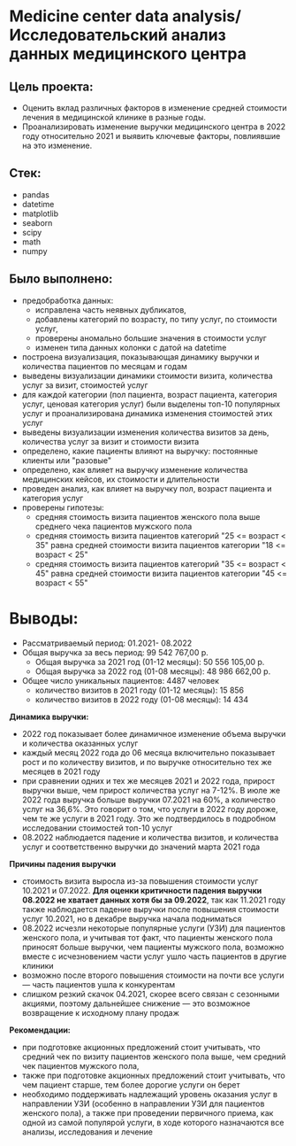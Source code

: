 # Medicine center data analysis/ Исследовательский анализ данных медицинского центра

## Цель проекта:
* Оценить вклад различных факторов в изменение средней стоимости лечения в медицинской клинике в разные годы.
* Проанализировать изменение выручки медицинского центра в 2022 году относительно 2021 и выявить ключевые факторы, повлиявшие на это изменение.

## Стек:
* pandas
* datetime
* matplotlib
* seaborn
* scipy
* math
* numpy

## Было выполнено:
* предобработка данных:
  * исправлена часть неявных дубликатов, 
  * добавлены категорий по возрасту, по типу услуг, по стоимости услуг,
  * проверены аномально большие значения в стоимости услуг
  * изменен типа данных колонки с датой на datetime
* построена визуализация, показывающая динамику выручки и количества пациентов по месяцам и годам
* выведены визуализации динамики стоимости визита, количества услуг за визит, стоимостей услуг
* для каждой категории (пол пациента, возраст пациента, категория услуг, ценовая категория услуг) были выделены топ-10 популярных услуг и проанализирована динамика изменения стоимостей этих услуг
* выведены визуализации изменения количества визитов за день, количества услуг за визит и стоимости визита
* определено, какие пациенты влияют на выручку: постоянные клиенты или "разовые"
* определено, как влияет на выручку изменение количества медицинских кейсов, их стоимости и длительности
* проведен анализ, как влияет на выручку пол, возраст пациента и категория услуг
* проверены гипотезы:
  * средняя стоимость визита пациентов женского пола выше среднего чека пациентов мужского пола
  * средняя стоимость визита пациентов категорий "25 <= возраст < 35" равна средней стоимости визита пациентов категории "18 <= возраст < 25"
  * средняя стоимость визита пациентов категорий "35 <= возраст < 45" равна средней стоимости визита пациентов категории "45 <= возраст < 55"

# Выводы:
* Рассматриваемый период: 01.2021- 08.2022
* Общая выручка за весь период: 99 542 767,00 р.
  - Общая выручка за 2021 год (01-12 месяцы): 50 556 105,00 р.
  - Общая выручка за 2022 год (01-08 месяцы): 48 986 662,00 р.
* Общее число уникальных пациентов: 4487 человек
  - количество визитов в 2021 году (01-12 месяцы): 15 856
  - количество визитов в 2022 году (01-08 месяцы): 14 434
 
**Динамика выручки:**
* 2022 год показывает более динамичное изменение объема выручки и количества оказанных услуг
* каждый месяц 2022 года до 06 месяца включительно показывает рост и по количеству визитов, и по выручке относительно тех же месяцев в 2021 году
* при сравнении одних и тех же месяцев 2021 и 2022 года, прирост выручки выше, чем прирост количества услуг на 7-12%. В июле же 2022 года выручка больше выручки 07.2021 на 60%, а количество услуг на 36,6%. Это говорит о том, что услуги в 2022 году дороже, чем те же услуги в 2021 году. Это же подтвердилось в подробном исследовании стоимостей топ-10 услуг
* 08.2022 наблюдается падение и количества визитов, и количества услуг и соответственно выручки до значений марта 2021 года

**Причины падения выручки**
* стоимость визита выросла из-за повышения стоимости услуг 10.2021 и 07.2022. **Для оценки критичности падения выручки 08.2022 не хватает данных хотя бы за 09.2022**, так как 11.2021 году также наблюдается падение выручки после повышения стоимости услуг 10.2021, но в декабре выручка начала подниматься
* 08.2022 исчезли некоторые популярные услуги (УЗИ) для пациентов женского пола, и учитывая тот факт, что пациенты женского пола приносят больше выручки, чем пациенты мужского пола, возможно вместе с исчезновением части услуг ушло часть пациентов в другие клиники
* возможно после второго повышения стоимости на почти все услуги — часть пациентов ушла к конкурентам
* слишком резкий скачок 04.2021, скорее всего связан с сезонными акциями, поэтому дальнейшее снижение — это возможное возвращение к исходному плану продаж

**Рекомендации:**
* при подготовке акционных предложений стоит учитывать, что средний чек по визиту пациентов женского пола выше, чем средний чек пациентов мужского пола,
* также при подготовке акционных предложений стоит учитывать, что чем пациент старше, тем более дорогие услуги он берет
* необходимо поддерживать надлежащий уровень оказания услуг в направлении УЗИ (особенно в направлении УЗИ для пациентов женского пола), а также при проведении первичного приема, как одной из самой популярой услуги, в ходе которого назначаются все анализы, исследования и лечение
